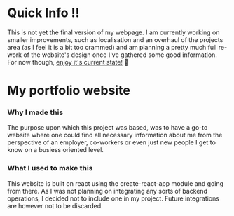 # Quick Info !!
This is not yet the final version of my webpage. I am currently working on smaller improvements, such as localisation and an overhaul of the projects area (as I feel it is a bit too crammed) and am planning a pretty much full re-work of the website's design once I've gathered some good information. For now though, [enjoy it's current state!](https://tomasoleoni.herokuapp.com) 🤠





# My portfolio website

### Why I made this

The purpose upon which this project was based, was to have a go-to website where one could find all necessary information about me from the perspective of an employer, co-workers or even just new people I get to know on a busiess oriented level.


### What I used to make this

This website is built on react using the create-react-app module and going from there. As I was not planning on integrating any sorts of backend operations, I decided not to include one in my project. Future integrations are however not to be discarded.
